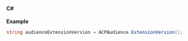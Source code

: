 #### C#

**Example**

```csharp
string audienceExtensionVersion = ACPAudience.ExtensionVersion();
```